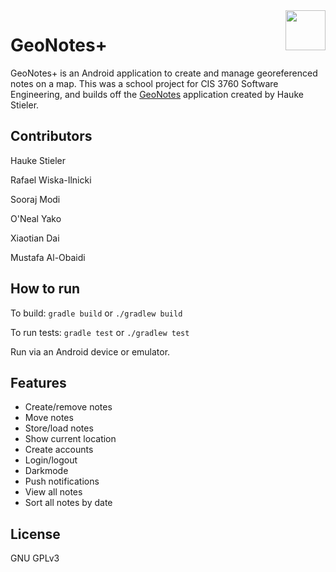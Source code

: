 <img align="right" width="64px" src="https://raw.githubusercontent.com/hauke96/GeoNotes/main/app/src/main/res/mipmap-xxxhdpi/ic_launcher.png">

# GeoNotes+

GeoNotes+ is an Android application to create and manage georeferenced notes on a map. This was a school project for CIS 3760
Software Engineering, and builds off the [GeoNotes](https://github.com/hauke96/geonotes) application created by Hauke Stieler.

## Contributors 

Hauke Stieler

Rafael Wiska-Ilnicki

Sooraj Modi

O'Neal Yako

Xiaotian Dai

Mustafa Al-Obaidi

## How to run

To build: `gradle build` or `./gradlew build`

To run tests: `gradle test` or `./gradlew test`

Run via an Android device or emulator.

## Features

* Create/remove notes
* Move notes
* Store/load notes
* Show current location
* Create accounts
* Login/logout
* Darkmode
* Push notifications
* View all notes
* Sort all notes by date

## License

GNU GPLv3 